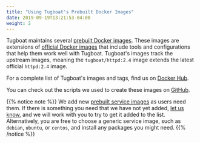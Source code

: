 ```yaml
---
title: "Using Tugboat's Prebuilt Docker Images"
date: 2019-09-19T13:21:53-04:00
weight: 2
---
```


Tugboat maintains several [prebuilt Docker images](/reference/tugboat-images/).
These images are extensions of
[official Docker images](https://docs.docker.com/docker-hub/official_repos/)
that include tools and configurations that help them work well with Tugboat.
Tugboat's images track the upstream images, meaning the `tugboat/httpd:2.4`
image extends the latest official `httpd:2.4` image.

For a complete list of Tugboat's images and tags, find us on
[Docker Hub](https://hub.docker.com/u/tugboatqa/).

You can check out the scripts we used to create these images on
[GitHub](https://github.com/TugboatQA/images).

{{% notice note %}} We add new
[prebuilt service images](/reference/tugboat-images/) as users need them. If
there is something you need that we have not yet added,
[let us know](/support/), and we will work with you to try to get it added to
the list. Alternatively, you are free to choose a generic service image, such as
`debian`, `ubuntu`, or `centos`, and install any packages you might need.
{{% /notice %}}
